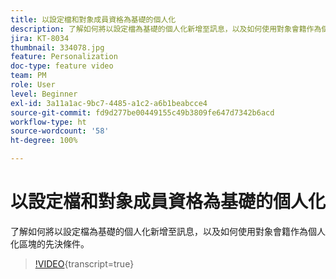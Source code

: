 ```yaml
---
title: 以設定檔和對象成員資格為基礎的個人化
description: 了解如何將以設定檔為基礎的個人化新增至訊息，以及如何使用對象會籍作為個人化區塊的先決條件。
jira: KT-8034
thumbnail: 334078.jpg
feature: Personalization
doc-type: feature video
team: PM
role: User
level: Beginner
exl-id: 3a11a1ac-9bc7-4485-a1c2-a6b1beabcce4
source-git-commit: fd9d277be00449155c49b3809fe647d7342b6acd
workflow-type: ht
source-wordcount: '58'
ht-degree: 100%

---
```


# 以設定檔和對象成員資格為基礎的個人化

了解如何將以設定檔為基礎的個人化新增至訊息，以及如何使用對象會籍作為個人化區塊的先決條件。

>[!VIDEO](https://video.tv.adobe.com/v/334078?quality=12&learn=on){transcript=true}
